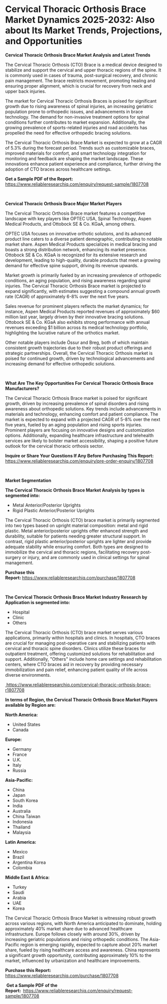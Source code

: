 <p><h1>Cervical Thoracic Orthosis Brace Market Dynamics 2025-2032: Also about Its Market Trends, Projections, and Opportunities</h1></p><p><strong>Cervical Thoracic Orthosis Brace Market Analysis and Latest Trends</strong></p>
<p><p>The Cervical Thoracic Orthosis (CTO) Brace is a medical device designed to stabilize and support the cervical and upper thoracic regions of the spine. It is commonly used in cases of trauma, post-surgical recovery, and chronic pain management. The brace restricts movement, promoting healing and ensuring proper alignment, which is crucial for recovery from neck and upper back injuries.</p><p>The market for Cervical Thoracic Orthosis Braces is poised for significant growth due to rising awareness of spinal injuries, an increasing geriatric population prone to orthopedic issues, and advancements in brace technology. The demand for non-invasive treatment options for spinal conditions further contributes to market expansion. Additionally, the growing prevalence of sports-related injuries and road accidents has propelled the need for effective orthopedic bracing solutions.</p><p>The Cervical Thoracic Orthosis Brace Market is expected to grow at a CAGR of 5.3% during the forecast period. Trends such as customizable braces, improved materials for comfort, and smart technology integration for monitoring and feedback are shaping the market landscape. These innovations enhance patient experience and compliance, further driving the adoption of CTO braces across healthcare settings.</p></p>
<p><strong>Get a Sample PDF of the Report:&nbsp;</strong> <a href="https://www.reliableresearchiq.com/enquiry/request-sample/1807708?utm_campaign=2843&utm_medium=2&utm_source=Github&utm_content=ia&utm_term=13042025&utm_id=cervical-thoracic-orthosis-brace">https://www.reliableresearchiq.com/enquiry/request-sample/1807708</a></p>
<p>&nbsp;</p>
<p><strong>Cervical Thoracic Orthosis Brace Major Market Players</strong></p>
<p><p>The Cervical Thoracic Orthosis Brace market features a competitive landscape with key players like OPTEC USA, Spinal Technology, Aspen Medical Products, and Ottobock SE & Co. KGaA, among others. </p><p>OPTEC USA focuses on innovative orthotic solutions, and its advanced product line caters to a diverse patient demographic, contributing to notable market share. Aspen Medical Products specializes in medical bracing and boasts a strong distribution network, enhancing its market presence. Ottobock SE & Co. KGaA is recognized for its extensive research and development, leading to high-quality, durable products that meet a growing demand for effective spine support, driving its revenue upwards.</p><p>Market growth is primarily fueled by an increasing prevalence of orthopedic conditions, an aging population, and rising awareness regarding spinal injuries. The Cervical Thoracic Orthosis Brace market is projected to expand significantly, with estimates suggesting a compound annual growth rate (CAGR) of approximately 6-8% over the next five years.</p><p>Sales revenue for prominent players reflects the market dynamics; for instance, Aspen Medical Products reported revenues of approximately $60 million last year, largely driven by their innovative bracing solutions. Ottobock SE & Co. KGaA also exhibits strong performance with annual revenues exceeding $1 billion across its medical technology portfolio, highlighting the lucrative nature of the orthotics market.</p><p>Other notable players include Össur and Breg, both of which maintain consistent growth trajectories due to their robust product offerings and strategic partnerships. Overall, the Cervical Thoracic Orthosis market is poised for continued growth, driven by technological advancements and increasing demand for effective orthopedic solutions.</p></p>
<p>&nbsp;</p>
<p><strong>What Are The Key Opportunities For Cervical Thoracic Orthosis Brace Manufacturers?</strong></p>
<p><p>The Cervical Thoracic Orthosis Brace market is poised for significant growth, driven by increasing prevalence of spinal disorders and rising awareness about orthopedic solutions. Key trends include advancements in materials and technology, enhancing comfort and patient compliance. The market is expected to expand with a projected CAGR of 5-8% over the next five years, fueled by an aging population and rising sports injuries. Prominent players are focusing on innovative designs and customization options. Additionally, expanding healthcare infrastructure and telehealth services are likely to bolster market accessibility, shaping a positive future outlook for the cervical thoracic orthosis sector.</p></p>
<p><strong>Inquire or Share Your Questions If Any Before Purchasing This Report:</strong> <a href="https://www.reliableresearchiq.com/enquiry/pre-order-enquiry/1807708?utm_campaign=2843&utm_medium=2&utm_source=Github&utm_content=ia&utm_term=13042025&utm_id=cervical-thoracic-orthosis-brace">https://www.reliableresearchiq.com/enquiry/pre-order-enquiry/1807708</a></p>
<p>&nbsp;</p>
<p><strong>Market Segmentation</strong></p>
<p><strong>The Cervical Thoracic Orthosis Brace Market Analysis by types is segmented into:</strong></p>
<p><ul><li>Metal Anterior/Posterior Uprights</li><li>Rigid Plastic Anterior/Posterior Uprights</li></ul></p>
<p><p>The Cervical Thoracic Orthosis (CTO) brace market is primarily segmented into two types based on upright material composition: metal and rigid plastic. Metal anterior/posterior uprights offer enhanced strength and durability, suitable for patients needing greater structural support. In contrast, rigid plastic anterior/posterior uprights are lighter and provide adequate stability while ensuring comfort. Both types are designed to immobilize the cervical and thoracic regions, facilitating recovery post-surgery or injury, and are commonly used in clinical settings for spinal management.</p></p>
<p><strong>Purchase this Report:&nbsp;</strong><a href="https://www.reliableresearchiq.com/purchase/1807708?utm_campaign=2843&utm_medium=2&utm_source=Github&utm_content=ia&utm_term=13042025&utm_id=cervical-thoracic-orthosis-brace">https://www.reliableresearchiq.com/purchase/1807708</a></p>
<p>&nbsp;</p>
<p><strong>The Cervical Thoracic Orthosis Brace Market Industry Research by Application is segmented into:</strong></p>
<p><ul><li>Hospital</li><li>Clinic</li><li>Others</li></ul></p>
<p><p>The Cervical Thoracic Orthosis (CTO) brace market serves various applications, primarily within hospitals and clinics. In hospitals, CTO braces are crucial for managing post-operative care and stabilizing patients with cervical and thoracic spine disorders. Clinics utilize these braces for outpatient treatment, offering customized solutions for rehabilitation and support. Additionally, "Others" include home care settings and rehabilitation centers, where CTO braces aid in recovery by providing necessary immobilization and pain relief, enhancing patient quality of life across diverse environments.</p></p>
<p><a href="https://www.reliableresearchiq.com/cervical-thoracic-orthosis-brace-r1807708?utm_campaign=2843&utm_medium=2&utm_source=Github&utm_content=ia&utm_term=13042025&utm_id=cervical-thoracic-orthosis-brace">&nbsp;https://www.reliableresearchiq.com/cervical-thoracic-orthosis-brace-r1807708</a></p>
<p><strong>In terms of Region, the Cervical Thoracic Orthosis Brace Market Players available by Region are:</strong></p>
<p>
    <p> <strong> North America: </strong>
        <ul>
            <li>United States</li>
            <li>Canada</li>
        </ul>
        </p> 
    <p> <strong> Europe: </strong>
        <ul>
            <li>Germany</li>
            <li>France</li>
            <li>U.K.</li>
            <li>Italy</li>
            <li>Russia</li>
        </ul>
        </p> 
    <p> <strong> Asia-Pacific: </strong>
        <ul>
            <li>China</li>
            <li>Japan</li>
            <li>South Korea</li>
            <li>India</li>
            <li>Australia</li>
            <li>China Taiwan</li>
            <li>Indonesia</li>
            <li>Thailand</li>
            <li>Malaysia</li>
        </ul>
        </p> 
    <p> <strong> Latin America: </strong>
        <ul>
            <li>Mexico</li>
            <li>Brazil</li>
            <li>Argentina Korea</li>
            <li>Colombia</li>
        </ul>
        </p> 
    <p> <strong> Middle East & Africa: </strong>
        <ul>
            <li>Turkey</li>
            <li>Saudi</li>
            <li>Arabia</li>
            <li>UAE</li>
            <li>Korea</li>
        </ul>
    </p>
    </p>
<p><p>The Cervical Thoracic Orthosis Brace Market is witnessing robust growth across various regions, with North America anticipated to dominate, holding approximately 40% market share due to advanced healthcare infrastructure. Europe follows closely with around 30%, driven by increasing geriatric populations and rising orthopedic conditions. The Asia-Pacific region is emerging rapidly, expected to capture about 20% market share, fueled by rising healthcare access and awareness. China represents a significant growth opportunity, contributing approximately 10% to the market, influenced by urbanization and healthcare improvements.</p></p>
<p><strong>Purchase this Report: </strong><a href="https://www.reliableresearchiq.com/purchase/1807708?utm_campaign=2843&utm_medium=2&utm_source=Github&utm_content=ia&utm_term=13042025&utm_id=cervical-thoracic-orthosis-brace">https://www.reliableresearchiq.com/purchase/1807708</a></p>
<p>&nbsp;<strong>Get a Sample PDF of the Report:&nbsp;&nbsp;</strong><a href="https://www.reliableresearchiq.com/enquiry/request-sample/1807708?utm_campaign=2843&utm_medium=2&utm_source=Github&utm_content=ia&utm_term=13042025&utm_id=cervical-thoracic-orthosis-brace">https://www.reliableresearchiq.com/enquiry/request-sample/1807708</a></p>
<p><strong></strong></p>
<p><p></p><p></p><p></p></p>